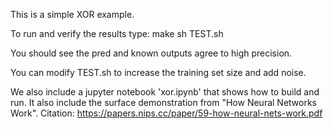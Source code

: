 This is a simple XOR example.

To run and verify the results type:
make
sh TEST.sh

You should see the pred and known outputs agree to high precision.

You can modify TEST.sh to increase the training set size and add noise.

We also include a jupyter notebook 'xor.ipynb' that shows how to build and run. It
also include the surface demonstration from "How Neural Networks Work". Citation:
https://papers.nips.cc/paper/59-how-neural-nets-work.pdf

